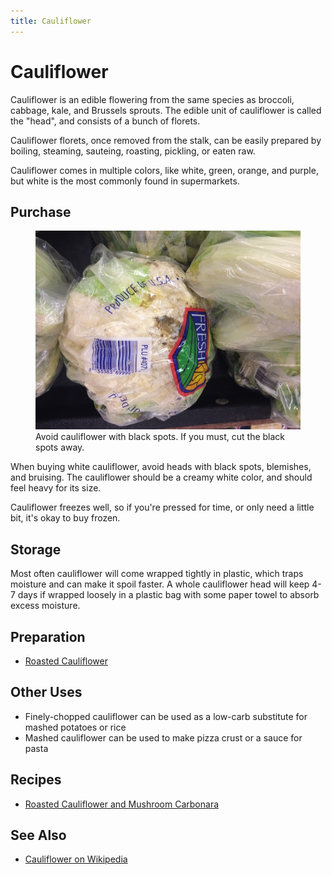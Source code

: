 ```yaml
---
title: Cauliflower
---
```


# Cauliflower

Cauliflower is an edible flowering from the same species as broccoli,
cabbage, kale, and Brussels sprouts. The edible unit of cauliflower is
called the "head", and consists of a bunch of florets.

Cauliflower florets, once removed from the stalk, can be easily prepared
by boiling, steaming, sauteing, roasting, pickling, or eaten raw.

Cauliflower comes in multiple colors, like white, green, orange, and
purple, but white is the most commonly found in supermarkets.

## Purchase

<figure>
    <img src="black-spots.jpg" alt="cauliflower with black spots" />
    <figcaption>Avoid cauliflower with black spots. If you must, cut the
    black spots away.</figcaption>
</figure>

When buying white cauliflower, avoid heads with black spots, blemishes,
and bruising. The cauliflower should be a creamy white color, and should
feel heavy for its size.

Cauliflower freezes well, so if you're pressed for time, or only need
a little bit, it's okay to buy frozen.

## Storage

Most often cauliflower will come wrapped tightly in plastic, which traps
moisture and can make it spoil faster. A whole cauliflower head will
keep 4-7 days if wrapped loosely in a plastic bag with some paper towel
to absorb excess moisture.

## Preparation

* [Roasted Cauliflower](roasted)

## Other Uses

* Finely-chopped cauliflower can be used as a low-carb substitute for
  mashed potatoes or rice
* Mashed cauliflower can be used to make pizza crust or a sauce for
  pasta

## Recipes

* [Roasted Cauliflower and Mushroom
  Carbonara](/blog/2016/01/24/roasted-cauliflower-and-mushroom-carbonara/)

## See Also

* [Cauliflower on Wikipedia](https://en.wikipedia.org/wiki/Cauliflower)

